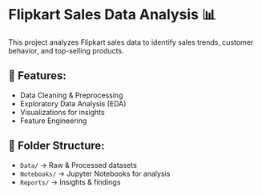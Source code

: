 # Flipkart Sales Data Analysis 📊

This project analyzes Flipkart sales data to identify sales trends, customer behavior, and top-selling products.

## 📌 Features:
- Data Cleaning & Preprocessing
- Exploratory Data Analysis (EDA)
- Visualizations for insights
- Feature Engineering

## 📂 Folder Structure:
- `Data/` → Raw & Processed datasets
- `Notebooks/` → Jupyter Notebooks for analysis
- `Reports/` → Insights & findings
